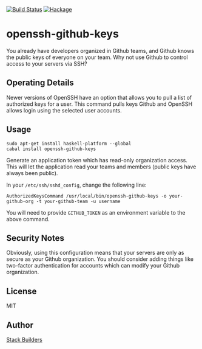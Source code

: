 [![Build Status](https://travis-ci.org/stackbuilders/openssh-github-keys.svg?branch=master)](https://travis-ci.org/stackbuilders/openssh-github-keys) [![Hackage](https://img.shields.io/hackage/v/openssh-github-keys.svg)](http://hackage.haskell.org/package/openssh-github-keys)

# openssh-github-keys

You already have developers organized in Github teams, and Github
knows the public keys of everyone on your team. Why not use Github to
control access to your servers via SSH?

## Operating Details

Newer versions of OpenSSH have an option that allows you to pull a
list of authorized keys for a user. This command pulls keys Github and
OpenSSH allows login using the selected user accounts.

## Usage

```
sudo apt-get install haskell-platform --global
cabal install openssh-github-keys
```

Generate an application token which has read-only organization
access. This will let the application read your teams and members
(public keys have always been public).

In your `/etc/ssh/sshd_config`, change the following line:

```
AuthorizedKeysCommand /usr/local/bin/openssh-github-keys -o your-github-org -t your-github-team -u username
```

You will need to provide `GITHUB_TOKEN` as an environment variable to
the above command.

## Security Notes

Obviously, using this configuration means that your servers are only
as secure as your Github organization. You should consider adding
things like two-factor authentication for accounts which can modify
your Github organization.

## License

MIT

## Author

[Stack Builders](http://www.stackbuilders.com/)
